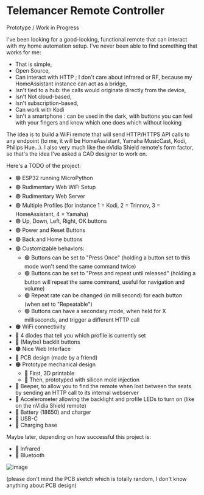 
# Telemancer Remote Controller

Prototype / Work in Progress

I've been looking for a good-looking, functional remote that can interact with my home automation setup. I've never been able to find something that works for me:

* That is simple,
* Open Source,
* Can interact with HTTP ; I don't care about infrared or RF, because my HomeAssistant instance can act as a bridge,
* Isn't tied to a hub: the calls would originate directly from the device,
* Isn't Not cloud-based,
* Isn't subscription-based,
* Can work with Kodi
* Isn't a smartphone : can be used in the dark, with buttons you can feel with your fingers and know which one does which without looking

The idea is to build a WiFi remote that will send HTTP/HTTPS API calls to any endpoint (to me, it will be HomeAssistant, Yamaha MusicCast, Kodi, Philips Hue...). I also very much like the nVidia Shield remote's form factor, so that's the idea I've asked a CAD designer to work on.

Here's a TODO of the project:

 - 🟢 ESP32 running MicroPython
 - 🟢 Rudimentary Web WiFi Setup
 - 🟢 Rudimentary Web Server
 - 🟢 Multiple Profiles (for instance 1 = Kodi, 2 = Trinnov, 3 = HomeAssistant, 4 = Yamaha)
 - 🟢 Up, Down, Left, Right, OK buttons
 - 🟢 Power and Reset Buttons
 - 🟢 Back and Home buttons
 - 🟢 Customizable behaviors: 
	 - 🟢 Buttons can be set to "Press Once" (holding a button set to this mode won't send the same command twice)
	 - 🟢 Buttons can be set to "Press and repeat until released" (holding a button will repeat the same command, useful for navigation and volume)
	 - 🟢 Repeat rate can be changed (in millisecond) for each button (when set to "Repeatable")
	 - 🟢 Buttons can have a secondary mode, when held for X milliseconds, and trigger a different HTTP call
 - 🟠 WiFi connectivity
 - 🔴 4 diodes that tell you which profile is currently set
 - 🔴 (Maybe) backlit buttons
 - 🟠 Nice Web Interface
 - 🔴 PCB design (made by a friend)
 - 🟠 Prototype mechanical design
	 - 🔴 First, 3D printable
	 - 🔴 Then, prototyped with silicon mold injection
 - 🔴 Beeper, to allow you to find the remote when lost between the seats by sending an HTTP call to its internal webserver
 - 🔴 Accelerometer allowing the backlight and profile LEDs to turn on (like on the nVidia Shield remote)
 - 🔴 Battery (18650) and charger
 - 🔴 USB-C
 - 🔴 Charging base

Maybe later, depending on how successful this project is:
 - 🔴 Infrared
 - 🔴 Bluetooth

![image](https://github.com/Morveus/Telemancer/assets/2972468/af39033d-38a7-4694-a77c-d320b26f7710)

(please don't mind the PCB sketch which is totally random, I don't know anything about PCB design)
